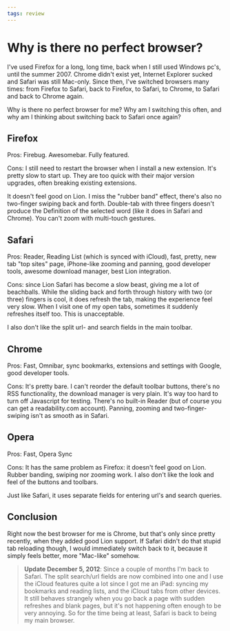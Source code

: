 ```yaml
---
tags: review
---
```


# Why is there no perfect browser?
I've used Firefox for a long, long time, back when I still used Windows pc's, until the summer 2007. Chrome didn't exist yet, Internet Explorer sucked and Safari was still Mac-only. Since then, I've switched browsers many times: from Firefox to Safari, back to Firefox, to Safari, to Chrome, to Safari and back to Chrome again.

Why is there no perfect browser for me? Why am I switching this often, and why am I thinking about switching back to Safari once again?

## Firefox
Pros: Firebug. Awesomebar. Fully featured.

Cons: I still need to restart the browser when I install a new extension. It's pretty slow to start up. They are too quick with their major version upgrades, often breaking existing extensions.

It doesn't feel good on Lion. I miss the "rubber band" effect, there's also no two-finger swiping back and forth. Double-tab with three fingers doesn't produce the Definition of the selected word (like it does in Safari and Chrome). You can't zoom with multi-touch gestures.

## Safari
Pros: Reader, Reading List (which is synced with iCloud), fast, pretty, new tab "top sites" page, iPhone-like zooming and panning, good developer tools, awesome download manager, best Lion integration.

Cons: since Lion Safari has become a slow beast, giving me a lot of beachballs. While the sliding back and forth through history with two (or three) fingers is cool, it does refresh the tab, making the experience feel very slow. When I visit one of my open tabs, sometimes it suddenly refreshes itself too. This is unacceptable.

I also don't like the split url- and search fields in the main toolbar.

## Chrome
Pros: Fast, Omnibar, sync bookmarks, extensions and settings with Google, good developer tools.

Cons: It's pretty bare. I can't reorder the default toolbar buttons, there's no RSS functionality, the download manager is very plain. It's way too hard to turn off Javascript for testing. There's no built-in Reader (but of course you can get a readability.com account). Panning, zooming and two-finger-swiping isn't as smooth as in Safari.

## Opera
Pros: Fast, Opera Sync

Cons: It has the same problem as Firefox: it doesn't feel good on Lion. Rubber banding, swiping nor zooming work. I also don't like the look and feel of the buttons and toolbars.

Just like Safari, it uses separate fields for entering url's and search queries.

## Conclusion
Right now the best browser for me is Chrome, but that's only since pretty recently, when they added good Lion support. If Safari didn't do that stupid tab reloading though, I would immediately switch back to it, because it simply feels better, more "Mac-like" somehow.

> **Update December 5, 2012**: Since a couple of months I'm back to Safari. The split search/url fields are now combined into one and I use the iCloud features quite a lot since I got me an iPad: syncing my bookmarks and reading lists, and the iCloud tabs from other devices. It still behaves strangely when you go back a page with sudden refreshes and blank pages, but it's not happening often enough to be very annoying. So for the time being at least, Safari is back to being my main browser.
